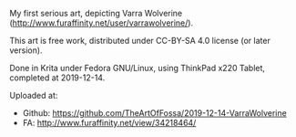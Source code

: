 My first serious art, depicting Varra Wolverine (http://www.furaffinity.net/user/varrawolverine/).

This art is free work, distributed under CC-BY-SA 4.0 license (or later version).

Done in Krita under Fedora GNU/Linux, using ThinkPad x220 Tablet, completed at 2019-12-14.

Uploaded at:
- Github: https://github.com/TheArtOfFossa/2019-12-14-VarraWolverine
- FA: http://www.furaffinity.net/view/34218464/

